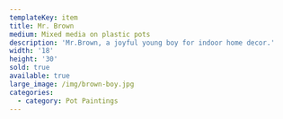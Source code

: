 ```yaml
---
templateKey: item
title: Mr. Brown
medium: Mixed media on plastic pots
description: 'Mr.Brown, a joyful young boy for indoor home decor.'
width: '18'
height: '30'
sold: true
available: true
large_image: /img/brown-boy.jpg
categories:
  - category: Pot Paintings
---
```


